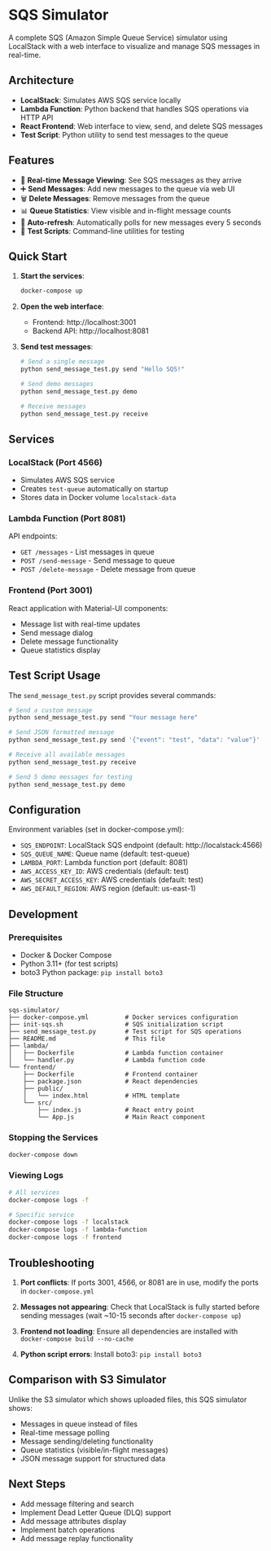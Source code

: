 # SQS Simulator

A complete SQS (Amazon Simple Queue Service) simulator using LocalStack with a web interface to visualize and manage SQS messages in real-time.

## Architecture

- **LocalStack**: Simulates AWS SQS service locally
- **Lambda Function**: Python backend that handles SQS operations via HTTP API
- **React Frontend**: Web interface to view, send, and delete SQS messages
- **Test Script**: Python utility to send test messages to the queue

## Features

- 📨 **Real-time Message Viewing**: See SQS messages as they arrive
- ➕ **Send Messages**: Add new messages to the queue via web UI
- 🗑️ **Delete Messages**: Remove messages from the queue
- 📊 **Queue Statistics**: View visible and in-flight message counts
- 🔄 **Auto-refresh**: Automatically polls for new messages every 5 seconds
- 🧪 **Test Scripts**: Command-line utilities for testing

## Quick Start

1. **Start the services**:
   ```bash
   docker-compose up
   ```

2. **Open the web interface**:
   - Frontend: http://localhost:3001
   - Backend API: http://localhost:8081

3. **Send test messages**:
   ```bash
   # Send a single message
   python send_message_test.py send "Hello SQS!"
   
   # Send demo messages
   python send_message_test.py demo
   
   # Receive messages
   python send_message_test.py receive
   ```

## Services

### LocalStack (Port 4566)
- Simulates AWS SQS service
- Creates `test-queue` automatically on startup
- Stores data in Docker volume `localstack-data`

### Lambda Function (Port 8081)
API endpoints:
- `GET /messages` - List messages in queue
- `POST /send-message` - Send message to queue
- `POST /delete-message` - Delete message from queue

### Frontend (Port 3001)
React application with Material-UI components:
- Message list with real-time updates
- Send message dialog
- Delete message functionality
- Queue statistics display

## Test Script Usage

The `send_message_test.py` script provides several commands:

```bash
# Send a custom message
python send_message_test.py send "Your message here"

# Send JSON formatted message
python send_message_test.py send '{"event": "test", "data": "value"}'

# Receive all available messages
python send_message_test.py receive

# Send 5 demo messages for testing
python send_message_test.py demo
```

## Configuration

Environment variables (set in docker-compose.yml):

- `SQS_ENDPOINT`: LocalStack SQS endpoint (default: http://localstack:4566)
- `SQS_QUEUE_NAME`: Queue name (default: test-queue)
- `LAMBDA_PORT`: Lambda function port (default: 8081)
- `AWS_ACCESS_KEY_ID`: AWS credentials (default: test)
- `AWS_SECRET_ACCESS_KEY`: AWS credentials (default: test)
- `AWS_DEFAULT_REGION`: AWS region (default: us-east-1)

## Development

### Prerequisites
- Docker & Docker Compose
- Python 3.11+ (for test scripts)
- boto3 Python package: `pip install boto3`

### File Structure
```
sqs-simulator/
├── docker-compose.yml          # Docker services configuration
├── init-sqs.sh                 # SQS initialization script
├── send_message_test.py        # Test script for SQS operations
├── README.md                   # This file
├── lambda/
│   ├── Dockerfile              # Lambda function container
│   └── handler.py              # Lambda function code
└── frontend/
    ├── Dockerfile              # Frontend container
    ├── package.json            # React dependencies
    ├── public/
    │   └── index.html          # HTML template
    └── src/
        ├── index.js            # React entry point
        └── App.js              # Main React component
```

### Stopping the Services
```bash
docker-compose down
```

### Viewing Logs
```bash
# All services
docker-compose logs -f

# Specific service
docker-compose logs -f localstack
docker-compose logs -f lambda-function
docker-compose logs -f frontend
```

## Troubleshooting

1. **Port conflicts**: If ports 3001, 4566, or 8081 are in use, modify the ports in `docker-compose.yml`

2. **Messages not appearing**: Check that LocalStack is fully started before sending messages (wait ~10-15 seconds after `docker-compose up`)

3. **Frontend not loading**: Ensure all dependencies are installed with `docker-compose build --no-cache`

4. **Python script errors**: Install boto3: `pip install boto3`

## Comparison with S3 Simulator

Unlike the S3 simulator which shows uploaded files, this SQS simulator shows:
- Messages in queue instead of files
- Real-time message polling
- Message sending/deleting functionality
- Queue statistics (visible/in-flight messages)
- JSON message support for structured data

## Next Steps

- Add message filtering and search
- Implement Dead Letter Queue (DLQ) support
- Add message attributes display
- Implement batch operations
- Add message replay functionality